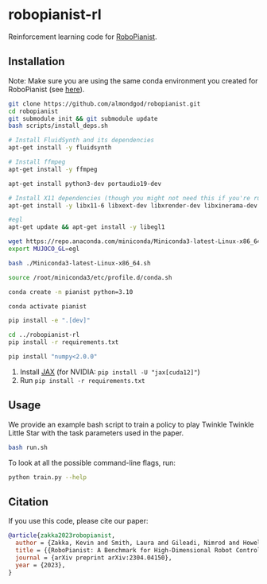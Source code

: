 # robopianist-rl

Reinforcement learning code for [RoboPianist](https://github.com/google-research/robopianist).

## Installation

Note: Make sure you are using the same conda environment you created for RoboPianist (see [here](https://github.com/google-research/robopianist/blob/main/README.md#installation)).

```bash
git clone https://github.com/almondgod/robopianist.git
cd robopianist
git submodule init && git submodule update
bash scripts/install_deps.sh

# Install FluidSynth and its dependencies
apt-get install -y fluidsynth

# Install ffmpeg
apt-get install -y ffmpeg

apt-get install python3-dev portaudio19-dev

# Install X11 dependencies (though you might not need this if you're running headless)
apt-get install -y libx11-6 libxext-dev libxrender-dev libxinerama-dev libxi-dev libxrandr-dev libxcursor-dev

#egl
apt-get update && apt-get install -y libegl1

wget https://repo.anaconda.com/miniconda/Miniconda3-latest-Linux-x86_64.sh
export MUJOCO_GL=egl

bash ./Miniconda3-latest-Linux-x86_64.sh

source /root/miniconda3/etc/profile.d/conda.sh

conda create -n pianist python=3.10

conda activate pianist

pip install -e ".[dev]"

cd ../robopianist-rl
pip install -r requirements.txt

pip install "numpy<2.0.0"
```

1. Install [JAX](https://github.com/google/jax#installation) 
 (for NVIDIA: `pip install -U "jax[cuda12]"`)
2. Run `pip install -r requirements.txt`

## Usage

We provide an example bash script to train a policy to play Twinkle Twinkle Little Star with the task parameters used in the paper.

```bash
bash run.sh
```

To look at all the possible command-line flags, run:

```bash
python train.py --help
```

## Citation

If you use this code, please cite our paper:

```bibtex
@article{zakka2023robopianist,
  author = {Zakka, Kevin and Smith, Laura and Gileadi, Nimrod and Howell, Taylor and Peng, Xue Bin and Singh, Sumeet and Tassa, Yuval and Florence, Pete and Zeng, Andy and Abbeel, Pieter},
  title = {{RoboPianist: A Benchmark for High-Dimensional Robot Control}},
  journal = {arXiv preprint arXiv:2304.04150},
  year = {2023},
}
```
